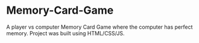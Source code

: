 # Memory-Card-Game
A player vs computer Memory Card Game where the computer has perfect memory. Project was built using HTML/CSS/JS.
